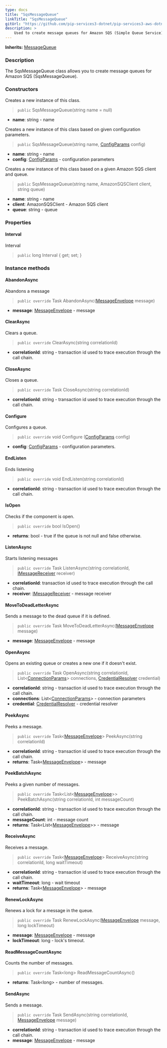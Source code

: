 ```yaml
---
type: docs
title: "SqsMessageQueue"
linkTitle: "SqsMessageQueue"
gitUrl: "https://github.com/pip-services3-dotnet/pip-services3-aws-dotnet"
description: >
    Used to create message queues for Amazon SQS (Simple Queue Service)
---
```


**Inherits:** [MessageQueue](../../../messaging/queues/message_queue)

### Description
The SqsMessageQueue class allows you to create message queues for Amazon SQS (SqsMessageQueue).


### Constructors
Creates a new instance of this class.
> `public` SqsMessageQueue(string name = null)

- **name**: string - name

Creates a new instance of this class based on given configuration parameters.

> `public` SqsMessageQueue(string name, [ConfigParams](../../../commons/config/config_params) config)

- **name**: string - name
- **config**: [ConfigParams](../../../commons/config/config_params) - configuration parameters


Creates a new instance of this class based on a given Amazon SQS client and queue.

> `public` SqsMessageQueue(string name, AmazonSQSClient client, string queue)

- **name**: string - name
- **client**: AmazonSQSClient - Amazon SQS client
- **queue**: string - queue


### Properties

#### Interval
Interval

> `public` long Interval { get; set; }


### Instance methods

#### AbandonAsync
Abandons a message

> `public override` Task AbandonAsync([MessageEnvelope](../../../messaging/queues/message_envelope) message)

- **message**: [MessageEnvelope](../../../messaging/queues/message_envelope) - message

#### ClearAsync
Clears a queue.

> `public override` ClearAsync(string correlationId)

- **correlationId**: string - transaction id used to trace execution through the call chain.


#### CloseAsync
Closes a queue.

> `public override` Task CloseAsync(string correlationId)

- **correlationId**: string - transaction id used to trace execution through the call chain.

#### Configure
Configures a queue.

> `public override` void Configure ([ConfigParams](../../../commons/config/config_params) config)

- **config**: [ConfigParams](../../../commons/config/config_params) - configuration parameters.

#### EndListen
Ends listening
> `public override` void EndListen(string correlationId)

- **correlationId**: string - transaction id used to trace execution through the call chain.

#### IsOpen
Checks if the component is open.

> `public override` bool IsOpen()

- **returns**: bool - true if the queue is not null and false otherwise.

#### ListenAsync
Starts listening messages

> `public override` Task ListenAsync(string correlationId, [IMessageReceiver](../../../messaging/queues/imessage_receiver) receiver)

- **correlationId**: transaction id used to trace execution through the call chain.
- **receiver**: [IMessageReceiver](../../../messaging/queues/imessage_receiver) - message receiver


#### MoveToDeadLetterAsync
Sends a message to the dead queue if it is defined.

> `public override` Task MoveToDeadLetterAsync([MessageEnvelope](../../../messaging/queues/message_envelope) message)

- **message**: [MessageEnvelope](../../../messaging/queues/message_envelope) - message

#### OpenAsync
Opens an existing queue or creates a new one if it doesn't exist.

> `public override` Task OpenAsync(string correlationId, List<[ConnectionParams](../../../components/connect/connection_params)> connections, [CredentialResolver](../../../components/auth/credential_resolver) credential)

- **correlationId**: string - transaction id used to trace execution through the call chain.
- **connections**: List<[ConnectionParams](../../../components/connect/connection_params)> - connection parameters
- **credential**: [CredentialResolver](../../../components/auth/credential_resolver) - credential resolver


#### PeekAsync
Peeks a message.

> `public override` Task<[MessageEnvelope](../../../messaging/queues/message_envelope)> PeekAsync(string correlationId)

- **correlationId**: string - transaction id used to trace execution through the call chain.
- **returns**: Task<[MessageEnvelope](../../../messaging/queues/message_envelope)> - message

#### PeekBatchAsync
Peeks a given number of messages.

> `public override` Task\<List\<[MessageEnvelope](../../../messaging/queues/message_envelope)\>\> PeekBatchAsync(string correlationId, int messageCount)

- **correlationId**: string - transaction id used to trace execution through the call chain.
- **messageCount**: int - message count
- **returns**: Task\<List\<[MessageEnvelope](../../../messaging/queues/message_envelope)\>\>  - message

#### ReceiveAsync
Receives a message.

> `public override` Task<[MessageEnvelope](../../../messaging/queues/message_envelope)> ReceiveAsync(string correlationId, long waitTimeout)

- **correlationId**: string - transaction id used to trace execution through the call chain.
- **waitTimeout**: long - wait timeout
- **returns**: Task<[MessageEnvelope](../../../messaging/queues/message_envelope)> - message


#### RenewLockAsync
Renews a lock for a message in the queue.

> `public override` Task RenewLockAsync([MessageEnvelope](../../../messaging/queues/message_envelope) message, long lockTimeout)

- **message**: [MessageEnvelope](../../../messaging/queues/message_envelope) - message
- **lockTimeout**: long - lock's timeout.

#### ReadMessageCountAsync
Counts the number of messages.

> `public override` Task\<long\> ReadMessageCountAsync()

- **returns**: Task\<long\> - number of messages.


#### SendAsync
Sends a message.

> `public override` Task SendAsync(string correlationId, [MessageEnvelope](../../../messaging/queues/message_envelope) message)

- **correlationId**: string - transaction id used to trace execution through the call chain.
- **message**: [MessageEnvelope](../../../messaging/queues/message_envelope) - message

